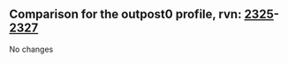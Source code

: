 ## Comparison for the outpost0 profile, rvn: [2325](https://github.com/PRO100KatYT/FortniteProfileRevisions/tree/main/profiles/outpost0/2325%20outpost0.json)-[2327](https://github.com/PRO100KatYT/FortniteProfileRevisions/tree/main/profiles/outpost0/2327%20outpost0.json)

No changes
